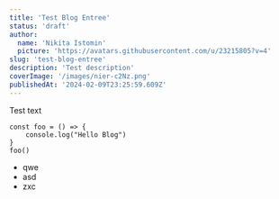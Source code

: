 ```yaml
---
title: 'Test Blog Entree'
status: 'draft'
author:
  name: 'Nikita Istomin'
  picture: 'https://avatars.githubusercontent.com/u/23215805?v=4'
slug: 'test-blog-entree'
description: 'Test description'
coverImage: '/images/nier-c2Nz.png'
publishedAt: '2024-02-09T23:25:59.609Z'
---
```


Test text

```
const foo = () => {
    console.log("Hello Blog")
}
foo()
```

- qwe
- asd
- zxc